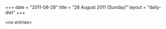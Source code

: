 +++
date = "2011-08-28"
title = "28 August 2011 (Sunday)"
layout = "daily-diet"
+++


\<no entries\>

